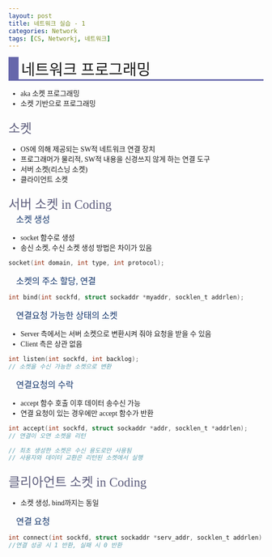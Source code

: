 ```yaml
---
layout: post
title: 네트워크 실습 - 1
categories: Network
tags: [CS, Networkj, 네트워크]
---
```


<style type='text/css'>
  @font-face {
    font-family: 'Cafe24SsurroundAir';
    src: url('https://cdn.jsdelivr.net/gh/projectnoonnu/noonfonts_2105_2@1.0/Cafe24SsurroundAir.woff') format('woff');
    font-weight: normal;
    font-style: normal;
  }
  .article {
    font-family: 'Cafe24SsurroundAir';
  }
  .contentsItems { color: black; }
  .contentsItems:hover {
    color: black;
    text-decoration: underline;
  }
  .title {
    font-size: 30px;
    border-bottom: 3px solid #6667ab;
    border-left: 20px solid #6667ab;
    padding-left: 5px;
    margin-bottom: 10px;
  }
  .subtitle {
    margin-top: 20px;
	  font-size: 25px;
	  color: #5e5e7d;
  }
  .subsub {
    font-size: 17px;
    color: #13356b;
  }
  .section {
    padding-left: 15px;
  }
  .define{
    font-weight: bold;
    padding-left: 15px;
  }
  .red{
    display: inline;
    color: #a12d27;
  }
  .disabled {
    display: inline;
    color: #777777;
  }
</style>

<div class="article">

<div class="title">네트워크 프로그래밍</div>

- aka 소켓 프로그래밍
- 소켓 기반으로 프로그래밍

<div class="subtitle">소켓</div>

- OS에 의해 제공되는 SW적 네트워크 연결 장치
- 프로그래머가 물리적, SW적 내용을 신경쓰지 않게 하는 연결 도구
- 서버 소켓(리스닝 소켓)
- 클라이언트 소켓

<div class="subtitle">서버 소켓 in Coding</div>
<div class="section"><div class="subsub">소켓 생성</div></div>

- socket 함수로 생성
- 송신 소켓, 수신 소켓 생성 방법은 차이가 있음

```c
socket(int domain, int type, int protocol);
```

<div class="section"><div class="subsub">소켓의 주소 할당, 연결</div></div>

```c
int bind(int sockfd, struct sockaddr *myaddr, socklen_t addrlen);
```

<div class="section"><div class="subsub">연결요청 가능한 상태의 소켓</div></div>

- Server 측에서는 서버 소켓으로 변환시켜 줘야 요청을 받을 수 있음
- Client 측은 상관 없음

```c
int listen(int sockfd, int backlog);
// 소켓을 수신 가능한 소켓으로 변환
```

<div class="section"><div class="subsub">연결요청의 수락</div></div>

- accept 함수 호출 이후 데이터 송수신 가능
- 연결 요청이 있는 경우에만 accept 함수가 반환

```c
int accept(int sockfd, struct sockaddr *addr, socklen_t *addrlen);
// 연결이 오면 소켓을 리턴

// 최초 생성한 소켓은 수신 용도로만 사용됨
// 사용자와 데이터 교환은 리턴된 소켓에서 실행
```

<div class="subtitle">클리아언트 소켓 in Coding</div>

- 소켓 생성, bind까지는 동일

<div class="section"><div class="subsub">연결 요청</div></div>

```c
int connect(int sockfd, struct sockaddr *serv_addr, socklen_t addrlen)
//연결 성공 시 1 반환, 실패 시 0 반환
```

</div>
